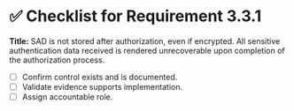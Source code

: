 # ✅ Checklist for Requirement 3.3.1

**Title:** SAD is not stored after authorization, even if encrypted. All sensitive authentication data received is rendered unrecoverable upon completion of the authorization process.

- [ ] Confirm control exists and is documented.
- [ ] Validate evidence supports implementation.
- [ ] Assign accountable role.
